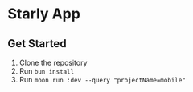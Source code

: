 # Starly App

## Get Started

1. Clone the repository
2. Run `bun install`
3. Run `moon run :dev --query "projectName=mobile"`
